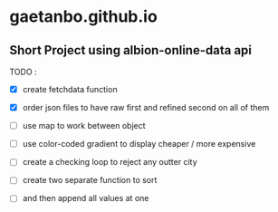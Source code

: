 # gaetanbo.github.io
## Short Project using albion-online-data api

TODO : 
- [x] create fetchdata function
- [x] order json files to have raw first and refined second on all of them
- [ ] use map to work between object
- [ ] use color-coded gradient to display cheaper / more expensive
- [ ] create a checking loop to reject any outter city
- [ ] create two separate function to sort 
- [ ] and then append all values at one

